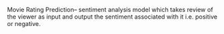 Movie Rating Prediction– sentiment analysis model which takes review of the viewer as input and output the sentiment associated with it i.e. positive or negative.